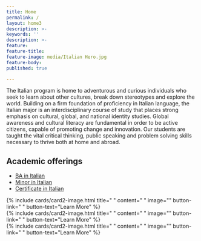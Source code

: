 ```yaml
---
title: Home
permalink: /
layout: home3
description: >- 
keywords: ''
description: >-
feature: 
feature-title: 
feature-image: media/Italian Hero.jpg
feature-body: 
published: true

---
```

The Italian program is home to adventurous and curious individuals who seek to learn about other  cultures, break down stereotypes and explore the world. Building on a firm foundation of proficiency  in Italian language, the Italian major is an interdisciplinary course of study that places strong emphasis on cultural, global, and national identity studies. Global awareness and cultural literacy are fundamental in order to be active citizens, capable of promoting change and innovation. Our students are taught the vital critical thinking, public speaking and problem solving skills necessary to thrive both at home and abroad.

## Academic offerings

 - [BA in Italian](http://bulletin.temple.edu/undergraduate/liberal-arts/italian/ba-italian/#text) 
 - [Minor in Italian](http://bulletin.temple.edu/undergraduate/liberal-arts/italian/minor-italian/) 
 - [Certificate in Italian](http://bulletin.temple.edu/undergraduate/liberal-arts/italian/certificate-italian/)

<div class="row row-wide">
  <div class="col m12 l4">{% include cards/card2-image.html 
    title=" " 
    content=" " 
    image="" 
    button-link=" " 
    button-text="Learn More" %}
  </div>
  <div class="row row-wide">
    <div class="col m12 l4">{% include cards/card2-image.html 
      title=" " 
      content=" " 
      image="" 
      button-link=" " 
      button-text="Learn More" %}
    </div>
    <div class="row row-wide">
      <div class="col m12 l4">{% include cards/card2-image.html 
        title=" " 
        content=" " 
        image="" 
        button-link=" " 
        button-text="Learn More" %}
      </div>
</div>
